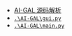+   [AI-GAL 源码解析](README.md)
+   [`.\AI-GAL\gui.py`](gui.py.md)
+   [`.\AI-GAL\main.py`](main.py.md)